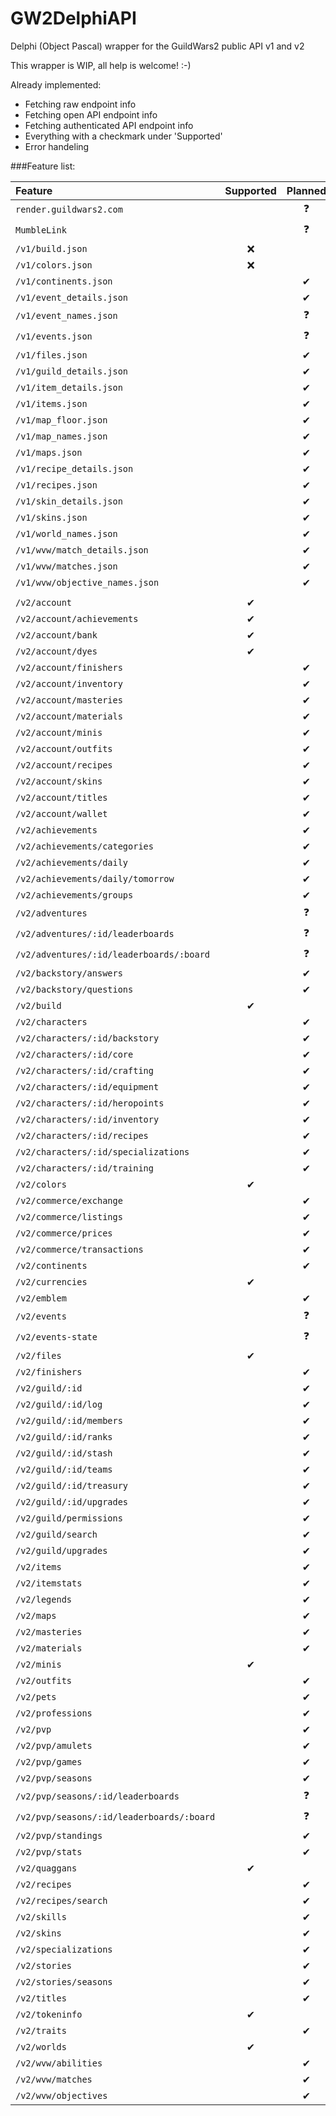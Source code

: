 # GW2DelphiAPI
Delphi (Object Pascal) wrapper for the GuildWars2 public API v1 and v2

This wrapper is WIP, all help is welcome! :-)

Already implemented:  
* Fetching raw endpoint info
* Fetching open API endpoint info
* Fetching authenticated API endpoint info
* Everything with a checkmark under 'Supported'
* Error handeling

###Feature list:

| Feature                                   | Supported | Planned |  
| :------                                   | :------:  | :------: |  
| `render.guildwars2.com`                   |           | ❓️       |  
| `MumbleLink`                              |           | ❓️       |  
| `/v1/build.json`                          | ❌         |         |  
| `/v1/colors.json`                         | ❌         |         |  
| `/v1/continents.json`                     |           | ✔       |  
| `/v1/event_details.json`                  |           | ✔       |  
| `/v1/event_names.json`                    |           | ❓️       |  
| `/v1/events.json`                         |           | ❓️       |  
| `/v1/files.json`                          |           | ✔       |  
| `/v1/guild_details.json`                  |           | ✔       |  
| `/v1/item_details.json`                   |           | ✔       |  
| `/v1/items.json`                          |           | ✔       |  
| `/v1/map_floor.json`                      |           | ✔       |  
| `/v1/map_names.json`                      |           | ✔       |  
| `/v1/maps.json`                           |           | ✔       |  
| `/v1/recipe_details.json`                 |           | ✔       |  
| `/v1/recipes.json`                        |           | ✔       |  
| `/v1/skin_details.json`                   |           | ✔       |  
| `/v1/skins.json`                          |           | ✔       |  
| `/v1/world_names.json`                    |           | ✔       |  
| `/v1/wvw/match_details.json`              |           | ✔       |  
| `/v1/wvw/matches.json`                    |           | ✔       |  
| `/v1/wvw/objective_names.json`            |           | ✔       |  
|                                           |           |         |  
| `/v2/account`                             | ✔         |         |  
| `/v2/account/achievements`                | ✔         |         |  
| `/v2/account/bank`                        | ✔         |         |  
| `/v2/account/dyes`                        | ✔         |         |  
| `/v2/account/finishers`                   |           | ✔       |  
| `/v2/account/inventory`                   |           | ✔       |  
| `/v2/account/masteries`                   |           | ✔       |  
| `/v2/account/materials`                   |           | ✔       |  
| `/v2/account/minis`                       |           | ✔       |  
| `/v2/account/outfits`                     |           | ✔       |  
| `/v2/account/recipes`                     |           | ✔       |  
| `/v2/account/skins`                       |           | ✔       |  
| `/v2/account/titles`                      |           | ✔       |  
| `/v2/account/wallet`                      |           | ✔       |  
| `/v2/achievements`                        |           | ✔       |  
| `/v2/achievements/categories`             |           | ✔       |  
| `/v2/achievements/daily`                  |           | ✔       |  
| `/v2/achievements/daily/tomorrow`         |           | ✔       |  
| `/v2/achievements/groups`                 |           | ✔       |  
| `/v2/adventures`                          |           | ❓️       |  
| `/v2/adventures/:id/leaderboards`         |           | ❓️       |  
| `/v2/adventures/:id/leaderboards/:board`  |           | ❓️       |  
| `/v2/backstory/answers`                   |           | ✔       |  
| `/v2/backstory/questions`                 |           | ✔       |  
| `/v2/build`                               | ✔         |         |  
| `/v2/characters`                          |           | ✔       |  
| `/v2/characters/:id/backstory`            |           | ✔       |  
| `/v2/characters/:id/core`                 |           | ✔       |  
| `/v2/characters/:id/crafting`             |           | ✔       |  
| `/v2/characters/:id/equipment`            |           | ✔       |  
| `/v2/characters/:id/heropoints`           |           | ✔       |  
| `/v2/characters/:id/inventory`            |           | ✔       |  
| `/v2/characters/:id/recipes`              |           | ✔       |  
| `/v2/characters/:id/specializations`      |           | ✔       |  
| `/v2/characters/:id/training`             |           | ✔       |  
| `/v2/colors`                              | ✔         |         |  
| `/v2/commerce/exchange`                   |           | ✔       |  
| `/v2/commerce/listings`                   |           | ✔       |  
| `/v2/commerce/prices`                     |           | ✔       |  
| `/v2/commerce/transactions`               |           | ✔       |  
| `/v2/continents`                          |           | ✔       |  
| `/v2/currencies`                          | ✔         |         |  
| `/v2/emblem`                              |           | ✔       |  
| `/v2/events`                              |           | ❓️       |  
| `/v2/events-state`                        |           | ❓️       |  
| `/v2/files`                               | ✔         |         |  
| `/v2/finishers`                           |           | ✔       |  
| `/v2/guild/:id`                           |           | ✔       |  
| `/v2/guild/:id/log`                       |           | ✔       |  
| `/v2/guild/:id/members`                   |           | ✔       |  
| `/v2/guild/:id/ranks`                     |           | ✔       |  
| `/v2/guild/:id/stash`                     |           | ✔       |  
| `/v2/guild/:id/teams`                     |           | ✔       |  
| `/v2/guild/:id/treasury`                  |           | ✔       |  
| `/v2/guild/:id/upgrades`                  |           | ✔       |  
| `/v2/guild/permissions`                   |           | ✔       |  
| `/v2/guild/search`                        |           | ✔       |  
| `/v2/guild/upgrades`                      |           | ✔       |  
| `/v2/items`                               |           | ✔       |  
| `/v2/itemstats`                           |           | ✔       |  
| `/v2/legends`                             |           | ✔       |  
| `/v2/maps`                                |           | ✔       |  
| `/v2/masteries`                           |           | ✔       |  
| `/v2/materials`                           |           | ✔       |  
| `/v2/minis`                               | ✔         |         |  
| `/v2/outfits`                             |           | ✔       |  
| `/v2/pets`                                |           | ✔       |  
| `/v2/professions`                         |           | ✔       |  
| `/v2/pvp`                                 |           | ✔       |  
| `/v2/pvp/amulets`                         |           | ✔       |  
| `/v2/pvp/games`                           |           | ✔       |  
| `/v2/pvp/seasons`                         |           | ✔       |  
| `/v2/pvp/seasons/:id/leaderboards`        |           | ❓️       |  
| `/v2/pvp/seasons/:id/leaderboards/:board` |           | ❓️       |  
| `/v2/pvp/standings`                       |           | ✔       |  
| `/v2/pvp/stats`                           |           | ✔       |  
| `/v2/quaggans`                            | ✔         |         |  
| `/v2/recipes`                             |           | ✔       |  
| `/v2/recipes/search`                      |           | ✔       |  
| `/v2/skills`                              |           | ✔       |  
| `/v2/skins`                               |           | ✔       |  
| `/v2/specializations`                     |           | ✔       |  
| `/v2/stories`                             |           | ✔       |  
| `/v2/stories/seasons`                     |           | ✔       |  
| `/v2/titles`                              |           | ✔       |  
| `/v2/tokeninfo`                           | ✔         |         |  
| `/v2/traits`                              |           | ✔       |  
| `/v2/worlds`                              | ✔         |         |  
| `/v2/wvw/abilities`                       |           | ✔       |  
| `/v2/wvw/matches`                         |           | ✔       |  
| `/v2/wvw/objectives`                      |           | ✔       |  
